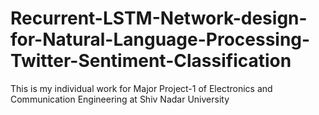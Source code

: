 # Recurrent-LSTM-Network-design-for-Natural-Language-Processing-Twitter-Sentiment-Classification
This is my individual work for Major Project-1 of Electronics and Communication Engineering at Shiv Nadar University
